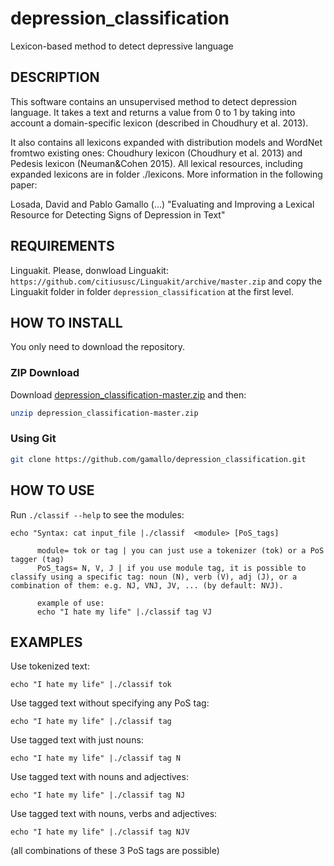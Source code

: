 # depression_classification
Lexicon-based method to detect  depressive language

## DESCRIPTION
This software contains an unsupervised method to detect depression language. It takes a text and returns a value from 0 to 1 by taking into account a domain-specific lexicon (described in Choudhury et al. 2013).

It also contains all lexicons expanded with distribution models and WordNet fromtwo existing ones: Choudhury lexicon (Choudhury et al. 2013) and Pedesis lexicon (Neuman&Cohen 2015). All lexical resources, including expanded lexicons are in folder ./lexicons. More information in the following paper:

Losada, David and Pablo Gamallo (...) "Evaluating and Improving a Lexical Resource for Detecting Signs of Depression in Text"

## REQUIREMENTS
Linguakit. Please, donwload Linguakit:
```https://github.com/citiususc/Linguakit/archive/master.zip```
and copy the Linguakit folder in folder `depression_classification` at the first level.


## HOW TO INSTALL
You only need to download the repository.

### ZIP Download

Download [depression_classification-master.zip](https://github.com/gamallo/depression_classification/archive/master.zip) and then: 

```bash
unzip depression_classification-master.zip
```

### Using Git

```bash
git clone https://github.com/gamallo/depression_classification.git
```

## HOW TO USE
Run `./classif --help` to see the modules:
```
echo "Syntax: cat input_file |./classif  <module> [PoS_tags]
      
      module= tok or tag | you can just use a tokenizer (tok) or a PoS tagger (tag)
      PoS_tags= N, V, J | if you use module tag, it is possible to classify using a specific tag: noun (N), verb (V), adj (J), or a combination of them: e.g. NJ, VNJ, JV, ... (by default: NVJ).

      example of use: 
      echo "I hate my life" |./classif tag VJ 
```

## EXAMPLES

Use tokenized text:
```
echo "I hate my life" |./classif tok  
```
Use tagged text without specifying any PoS tag:
```
echo "I hate my life" |./classif tag
```
Use tagged text with just nouns:
```
echo "I hate my life" |./classif tag N
```
Use tagged text with nouns and adjectives:
```
echo "I hate my life" |./classif tag NJ
```
Use tagged text with nouns, verbs and adjectives:
```
echo "I hate my life" |./classif tag NJV
```
(all combinations of these 3 PoS tags are possible)

